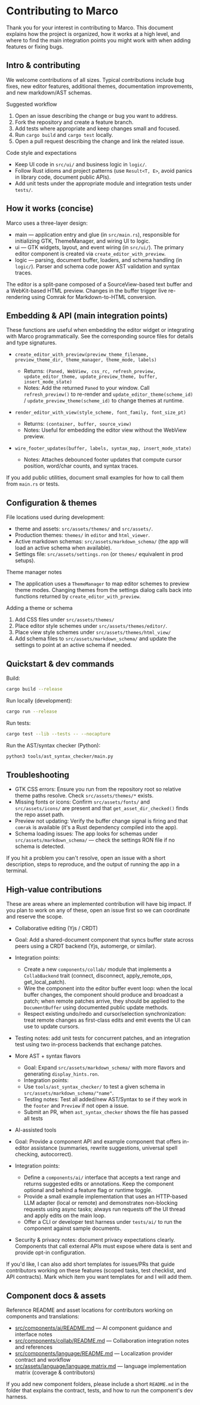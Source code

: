 # Contributing to Marco

Thank you for your interest in contributing to Marco. This document explains how the project is organized, how it works at a high level, and where to find the main integration points you might work with when adding features or fixing bugs.

## Intro & contributing

We welcome contributions of all sizes. Typical contributions include bug fixes, new editor features, additional themes, documentation improvements, and new markdown/AST schemas.

Suggested workflow

1. Open an issue describing the change or bug you want to address.
2. Fork the repository and create a feature branch.
3. Add tests where appropriate and keep changes small and focused.
4. Run `cargo build` and `cargo test` locally.
5. Open a pull request describing the change and link the related issue.

Code style and expectations

- Keep UI code in `src/ui/` and business logic in `logic/`.
- Follow Rust idioms and project patterns (use `Result<T, E>`, avoid panics in library code, document public APIs).
- Add unit tests under the appropriate module and integration tests under `tests/`.

## How it works (concise)

Marco uses a three-layer design:

- main — application entry and glue (in `src/main.rs`), responsible for initializing GTK, ThemeManager, and wiring UI to logic.
- ui — GTK widgets, layout, and event wiring (in `src/ui/`). The primary editor component is created via `create_editor_with_preview`.
- logic — parsing, document buffer, loaders, and schema handling (in `logic/`). Parser and schema code power AST validation and syntax traces.

The editor is a split-pane composed of a SourceView-based text buffer and a WebKit-based HTML preview. Changes in the buffer trigger live re-rendering using Comrak for Markdown-to-HTML conversion.

## Embedding & API (main integration points)

These functions are useful when embedding the editor widget or integrating with Marco programmatically. See the corresponding source files for details and type signatures.

- `create_editor_with_preview(preview_theme_filename, preview_theme_dir, theme_manager, theme_mode, labels)`
  - Returns: `(Paned, WebView, css_rc, refresh_preview, update_editor_theme, update_preview_theme, buffer, insert_mode_state)`
  - Notes: Add the returned `Paned` to your window. Call `refresh_preview()` to re-render and `update_editor_theme(scheme_id)` / `update_preview_theme(scheme_id)` to change themes at runtime.

- `render_editor_with_view(style_scheme, font_family, font_size_pt)`
  - Returns: `(container, buffer, source_view)`
  - Notes: Useful for embedding the editor view without the WebView preview.

- `wire_footer_updates(buffer, labels, syntax_map, insert_mode_state)`
  - Notes: Attaches debounced footer updates that compute cursor position, word/char counts, and syntax traces.

If you add public utilities, document small examples for how to call them from `main.rs` or tests.

## Configuration & themes

File locations used during development:

- theme and assets: `src/assets/themes/` and `src/assets/`.
- Production themes: `themes/` in `editor` and `html_viewer`.
- Active markdown schemas: `src/assets/markdown_schema/` (the app will load an active schema when available).
- Settings file: `src/assets/settings.ron` (or `themes/` equivalent in prod setups).

Theme manager notes

- The application uses a `ThemeManager` to map editor schemes to preview theme modes. Changing themes from the settings dialog calls back into functions returned by `create_editor_with_preview`.

Adding a theme or schema

1. Add CSS files under `src/assets/themes/`
2. Place editor style schemes under `src/assets/themes/editor/`.
3. Place view style schemes under `src/assets/themes/html_view/`
3. Add schema files to `src/assets/markdown_schema/` and update the settings to point at an active schema if needed.

## Quickstart & dev commands

Build:

```bash
cargo build --release
```

Run locally (development):

```bash
cargo run --release
```

Run tests:

```bash
cargo test --lib --tests -- --nocapture
```

Run the AST/syntax checker (Python):

```bash
python3 tools/ast_syntax_checker/main.py
```

## Troubleshooting

- GTK CSS errors: Ensure you run from the repository root so relative theme paths resolve. Check `src/assets/themes/*` exists.
- Missing fonts or icons: Confirm `src/assets/fonts/` and `src/assets/icons/` are present and that `get_asset_dir_checked()` finds the repo asset path.
- Preview not updating: Verify the buffer change signal is firing and that `comrak` is available (it's a Rust dependency compiled into the app).
- Schema loading issues: The app looks for schemas under `src/assets/markdown_schema/` — check the settings RON file if no schema is detected.

If you hit a problem you can't resolve, open an issue with a short description, steps to reproduce, and the output of running the app in a terminal.

## High-value contributions

These are areas where an implemented contribution will have big impact. If you plan to work on any of these, open an issue first so we can coordinate and reserve the scope.

 - Collaborative editing (Yjs / CRDT)
  - Goal: Add a shared-document component that syncs buffer state across peers using a CRDT backend (Yjs, automerge, or similar).
  - Integration points:
    - Create a new `components/collab/` module that implements a `CollabBackend` trait (connect, disconnect, apply_remote_ops, get_local_patch).
    - Wire the component into the editor buffer event loop: when the local buffer changes, the component should produce and broadcast a patch; when remote patches arrive, they should be applied to the `DocumentBuffer` using documented public update methods.
    - Respect existing undo/redo and cursor/selection synchronization: treat remote changes as first-class edits and emit events the UI can use to update cursors.
  - Testing notes: add unit tests for concurrent patches, and an integration test using two in-process backends that exchange patches.

- More AST + syntax flavors
  - Goal: Expand `src/assets/markdown_schema/` with more flavors and generating `display_hints.ron`.
  - Integration points:
  - Use `tools/ast_syntax_checker/` to test a given schema in `src/assets/markdown_schema/"name"`.
  - Testing notes: Test all added/new AST/Syntax to se if they work in the `footer` and `Preview` if not open a issue.
  - Submit an PR, when `ast_syntax_checker` shows the file has passed all tests

 - AI-assisted tools
  - Goal: Provide a component API and example component that offers in-editor assistance (summaries, rewrite suggestions, universal spell checking, autocorrect).
  - Integration points:
    - Define a `components/ai/` interface that accepts a text range and returns suggested edits or annotations. Keep the component optional and behind a feature flag or runtime toggle.
    - Provide a small example implementation that uses an HTTP-based LLM adapter (local or remote) and demonstrates non-blocking requests using async tasks; always run requests off the UI thread and apply edits on the main loop.
    - Offer a CLI or developer test harness under `tests/ai/` to run the component against sample documents.
  - Security & privacy notes: document privacy expectations clearly. Components that call external APIs must expose where data is sent and provide opt-in configuration.

If you'd like, I can also add short templates for issues/PRs that guide contributors working on these features (scoped tasks, test checklist, and API contracts). Mark which item you want templates for and I will add them.

## Component docs & assets

Reference README and asset locations for contributors working on components and translations:

- [src/components/ai/README.md](src/components/ai/README.md) — AI component guidance and interface notes
- [src/components/collab/README.md](src/components/collab/README.md) — Collaboration integration notes and references
- [src/components/language/README.md](src/components/language/README.md) — Localization provider contract and workflow
- [src/assets/language/language matrix.md](src/assets/language/language%20matrix.md) — language implementation matrix (coverage & contributors)

If you add new component folders, please include a short `README.md` in the folder that explains the contract, tests, and how to run the component's dev harness.
